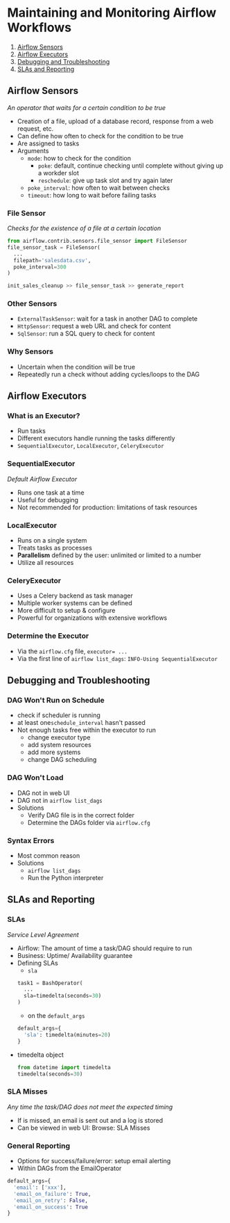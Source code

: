 # Maintaining and Monitoring Airflow Workflows
1. [Airflow Sensors](#airflow-sensors)
2. [Airflow Executors](#airflow-executors)
3. [Debugging and Troubleshooting](#debugging-and-troubleshooting)
4. [SLAs and Reporting](#slas-and-reporting)

## Airflow Sensors
_An operator that waits for a certain condition to be true_
- Creation of a file, upload of a database record, response from a web request, etc.
- Can define how often to check for the condition to be true
- Are assigned to tasks
- Arguments
  - `mode`: how to check for the condition
    - `poke`: default, continue checking until complete without giving up a workder slot
    - `reschedule`: give up task slot and try again later
  - `poke_interval`: how often to wait between checks
  - `timeout`: how long to wait before failing tasks

### File Sensor
_Checks for the existence of a file at a certain location_

```python
from airflow.contrib.sensors.file_sensor import FileSensor
file_sensor_task = FileSensor(
  ...
  filepath='salesdata.csv',
  poke_interval=300
)

init_sales_cleanup >> file_sensor_task >> generate_report
```

### Other Sensors
- `ExternalTaskSensor`: wait for a task in another DAG to complete
- `HttpSensor`: request a web URL and check for content
- `SqlSensor`: run a SQL query to check for content

### Why Sensors
- Uncertain when the condition will be true
- Repeatedly run a check without adding cycles/loops to the DAG

## Airflow Executors
### What is an Executor?
- Run tasks
- Different executors handle running the tasks differently
- `SequentialExecutor`, `LocalExecutor`, `CeleryExecutor`

### SequentialExecutor
_Default Airflow Executor_
- Runs one task at a time
- Useful for debugging
- Not recommended for production: limitations of task resources

### LocalExecutor
- Runs on a single system
- Treats tasks as processes
- **Parallelism** defined by the user: unlimited or limited to a number
- Utilize all resources

### CeleryExecutor
- Uses a Celery backend as task manager
- Multiple worker systems can be defined
- More difficult to setup & configure
- Powerful for organizations with extensive workflows

### Determine the Executor
- Via the `airflow.cfg` file, `executor= ...`
- Via the first line of `airflow list_dags`: `INFO-Using SequentialExecutor`

## Debugging and Troubleshooting
### DAG Won't Run on Schedule
- check if scheduler is running
- at least one`schedule_interval` hasn't passed
- Not enough tasks free within the executor to run
  - change executor type
  - add system resources
  - add more systems
  - change DAG scheduling

### DAG Won't Load
- DAG not in web UI
- DAG not in `airflow list_dags`
- Solutions
  - Verify DAG file is in the correct folder
  - Determine the DAGs folder via `airflow.cfg`

### Syntax Errors
- Most common reason
- Solutions
  - `airflow list_dags`
  - Run the Python interpreter

## SLAs and Reporting
### SLAs
_Service Level Agreement_
- Airflow: The amount of time a task/DAG should require to run
- Business: Uptime/ Availability guarantee
- Defining SLAs
  - `sla`
  ```python
  task1 = BashOperator(
    ...
    sla=timedelta(seconds=30)
  )
  ```
  - on the `default_args`
  ```python
  default_args={
    'sla': timedelta(minutes=20)
  }
  ```
- timedelta object
  ```python
  from datetime import timedelta
  timedelta(seconds=30)
  ```

### SLA Misses
_Any time the task/DAG does not meet the expected timing_
- If is missed, an email is sent out and a log is stored
- Can be viewed in web UI: Browse: SLA Misses

### General Reporting
- Options for success/failure/error: setup email alerting
- Within DAGs from the EmailOperator
```python
default_args={
  'email': ['xxx'],
  'email_on_failure': True,
  'email_on_retry': False,
  'email_on_success': True
}
```
